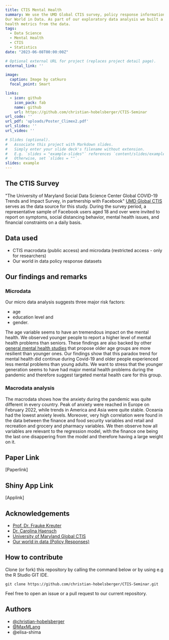 ```yaml
---
title: CTIS Mental Health
summary: We use the UMD Global CTIS survey, policy response information as well as Google trends data provided from
Our World in Data. As part of our exploratory data analysis we built a Shiny App displaying important mental
health metrics from the data.
tags:
  - Data Science
  - Mental Health
  - CTIS
  - Statistics
date: "2023-06-08T00:00:00Z"

# Optional external URL for project (replaces project detail page).
external_link: ''

image:
  caption: Image by catkuro
  focal_point: Smart

links:
  - icon: github
    icon_pack: fab
    name: github
    url: https://github.com/christian-hobelsberger/CTIS-Seminar
url_code: ''
url_pdf: 'uploads/Poster_Climex2.pdf'
url_slides: ''
url_video: ''

# Slides (optional).
#   Associate this project with Markdown slides.
#   Simply enter your slide deck's filename without extension.
#   E.g. `slides = "example-slides"` references `content/slides/example-slides.md`.
#   Otherwise, set `slides = ""`.
slides: example
---
```

## The CTIS Survey
"The University of Maryland Social Data Science Center Global COVID-19 Trends and Impact Survey, in partnership with Facebook" [UMD Global CTIS](https://covidmap.umd.edu/) serves as the data source for this study. During the survey period, a representative sample of Facebook users aged 18 and over were invited to report on symptoms, social distancing behavior, mental health issues, and financial constraints on a daily basis.

## Data used
* CTIS macrodata (public access) and microdata (restricted access - only for researchers)
* Our world in data policy response datasets

## Our findings and remarks

### Microdata
Our micro data analysis suggests three major risk factors: 
* age
* education level and
* gender.  

The age variable seems to have an tremendous impact on the mental health. We observed younger people to report a higher level of mental health problems than seniors. These findings are also backed by other [general mental health studies](https://pubmed.ncbi.nlm.nih.gov/27561149/) that propose older age groups are more resilient than younger ones. Our findings show that this paradox trend for mental health did continue during Covid-19 and older people experienced less mental problems than young adults. We want to stress that the younger generation seems to have had major mental health problems during the pandemic and therefore suggest targeted mental health care for this group. 

### Macrodata analysis
The macrodata shows how the anxiety during the pandemic was quite different in every country. Peak of anxiety were reached in Europe on February 2022, while trends in America and Asia were quite stable. Oceania had the lowest anxiety levels. 
Moreover, very high correlation were found in the data between the finance and food security variables and retail and recreation and grocery and pharmacy variables. 
We then observe how all variables are relevant to the regression model, with the finance one being the last one disappering from the model and therefore having a large weight on it. 

## Paper Link
[Paperlink]

## Shiny App Link
[Applink]

## Acknowledgements
- [Prof. Dr. Frauke Kreuter](https://www.soda.statistik.uni-muenchen.de/people/professors/kreuter1/index.html)
- [Dr. Carolina Haensch](https://www.soda.statistik.uni-muenchen.de/people/employees/haensch/index.html) 
- [University of Maryland Global CTIS](https://covidmap.umd.edu/)
- [Our world in data (Policy Responses)](https://ourworldindata.org/policy-responses-covid)

## How to contribute
Clone (or fork) this repository by calling the command below or by using e.g the R Studio GIT IDE.
```
git clone https://github.com/christian-hobelsberger/CTIS-Seminar.git
```

Feel free to open an issue or a pull request to our current repository.

## Authors

- [@christian-hobelsberger](https://www.github.com/christian-hobelsberger)
- [@MaxMLang](https://www.github.com/MaxMLang)
- @elisa-shima



